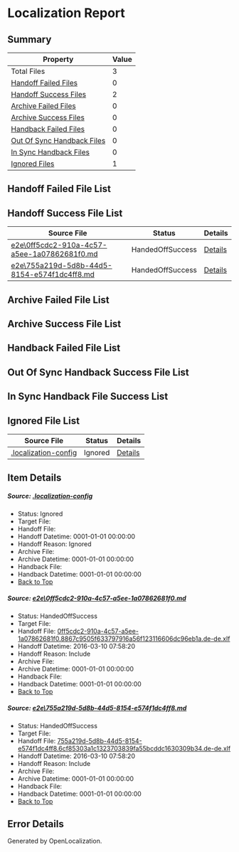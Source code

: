 # <a name='report-top'></a> Localization Report

## Summary
 Property | Value 
 -------- | ----- 
 Total Files | 3
[ Handoff Failed Files ](#handoff-failed-list)| 0
[ Handoff Success Files ](#handoff-success-list)| 2
[ Archive Failed Files ](#archive-failed-list)| 0
[ Archive Success Files ](#archive-success-list)| 0
[ Handback Failed Files ](#handback-failed-list)| 0
[ Out Of Sync Handback Files ](#outofsync-handback-success-list)| 0
[ In Sync Handback Files ](#insync-handback-success-list)| 0
[ Ignored Files ](#ignored-list)| 1

## <a name='handoff-failed-list'></a> Handoff Failed File List

## <a name='handoff-success-list'></a> Handoff Success File List
 Source File | Status | Details 
 ----------- | ------ | ------- 
 [e2e\0ff5cdc2-910a-4c57-a5ee-1a07862681f0.md](https://github.com/OpenLocalizationTest/oltest/blob/9e01eb4c74f0af7cd2d01c0211e01d1dec90bfca/e2e/0ff5cdc2-910a-4c57-a5ee-1a07862681f0.md) | HandedOffSuccess | [Details](#df333f6790f695f4e2cc700826a18a5a12e9ccaa1)
 [e2e\755a219d-5d8b-44d5-8154-e574f1dc4ff8.md](https://github.com/OpenLocalizationTest/oltest/blob/9e01eb4c74f0af7cd2d01c0211e01d1dec90bfca/e2e/755a219d-5d8b-44d5-8154-e574f1dc4ff8.md) | HandedOffSuccess | [Details](#a74f050e879a63c0bc54ee1caaea375786fb94da2)

## <a name='archive-failed-list'></a> Archive Failed File List

## <a name='archive-success-list'></a> Archive Success File List

## <a name='handback-failed-list'></a> Handback Failed File List

## <a name='outofsync-handback-success-list'></a> Out Of Sync Handback Success File List

## <a name='insync-handback-success-list'></a> In Sync Handback File Success List

## <a name='ignored-list'></a> Ignored File List
 Source File | Status | Details 
 ----------- | ------ | ------- 
 [.localization-config](https://github.com/OpenLocalizationTest/oltest/blob/9e01eb4c74f0af7cd2d01c0211e01d1dec90bfca/.localization-config) | Ignored | [Details](#66aca4b1c2f43b14ec41e0e427345df94af1d5e10)

## Item Details
##### <a name='66aca4b1c2f43b14ec41e0e427345df94af1d5e10'></a> Source: [.localization-config](https://github.com/OpenLocalizationTest/oltest/blob/9e01eb4c74f0af7cd2d01c0211e01d1dec90bfca/.localization-config)
* Status: Ignored
* Target File: 
* Handoff File: 
* Handoff Datetime: 0001-01-01 00:00:00
* Handoff Reason: Ignored
* Archive File: 
* Archive Datetime: 0001-01-01 00:00:00
* Handback File: 
* Handback Datetime: 0001-01-01 00:00:00
* [Back to Top](#report-top)

##### <a name='df333f6790f695f4e2cc700826a18a5a12e9ccaa1'></a> Source: [e2e\0ff5cdc2-910a-4c57-a5ee-1a07862681f0.md](https://github.com/OpenLocalizationTest/oltest/blob/9e01eb4c74f0af7cd2d01c0211e01d1dec90bfca/e2e/0ff5cdc2-910a-4c57-a5ee-1a07862681f0.md)
* Status: HandedOffSuccess
* Target File: 
* Handoff File: [0ff5cdc2-910a-4c57-a5ee-1a07862681f0.8867c9505f633797916a56f123116606dc96eb1a.de-de.xlf](https://github.com/OpenLocalizationTestOrg/olhandoff/blob/7c51dbcfb547d0b9d6e5bb75506d53f7e443a2bf/ol-handoff/OpenLocalizationTestOrg/oltest.de-de/xinjiang/0ff5cdc2-910a-4c57-a5ee-1a07862681f0.8867c9505f633797916a56f123116606dc96eb1a.de-de.xlf)
* Handoff Datetime: 2016-03-10 07:58:20
* Handoff Reason: Include
* Archive File: 
* Archive Datetime: 0001-01-01 00:00:00
* Handback File: 
* Handback Datetime: 0001-01-01 00:00:00
* [Back to Top](#report-top)

##### <a name='a74f050e879a63c0bc54ee1caaea375786fb94da2'></a> Source: [e2e\755a219d-5d8b-44d5-8154-e574f1dc4ff8.md](https://github.com/OpenLocalizationTest/oltest/blob/9e01eb4c74f0af7cd2d01c0211e01d1dec90bfca/e2e/755a219d-5d8b-44d5-8154-e574f1dc4ff8.md)
* Status: HandedOffSuccess
* Target File: 
* Handoff File: [755a219d-5d8b-44d5-8154-e574f1dc4ff8.6cf85303a1c1323703839fa55bcddc1630309b34.de-de.xlf](https://github.com/OpenLocalizationTestOrg/olhandoff/blob/7c51dbcfb547d0b9d6e5bb75506d53f7e443a2bf/ol-handoff/OpenLocalizationTestOrg/oltest.de-de/xinjiang/755a219d-5d8b-44d5-8154-e574f1dc4ff8.6cf85303a1c1323703839fa55bcddc1630309b34.de-de.xlf)
* Handoff Datetime: 2016-03-10 07:58:20
* Handoff Reason: Include
* Archive File: 
* Archive Datetime: 0001-01-01 00:00:00
* Handback File: 
* Handback Datetime: 0001-01-01 00:00:00
* [Back to Top](#report-top)


## Error Details

Generated by OpenLocalization.
